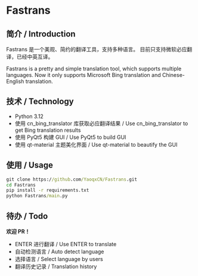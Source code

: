 # Fastrans

## 简介 / Introduction

Fastrans 是一个美观、简约的翻译工具，支持多种语言。
目前只支持微软必应翻译，已经中英互译。

Fastrans is a pretty and simple translation tool, which supports multiple languages.
Now it only supports Microsoft Bing translation and Chinese-English translation.

## 技术 / Technology

- Python 3.12
- 使用 cn_bing_translator 库获取必应翻译结果 / Use cn_bing_translator to get Bing translation results
- 使用 PyQt5 构建 GUI / Use PyQt5 to build GUI
- 使用 qt-material 主题美化界面 / Use qt-material to beautify the GUI

## 使用 / Usage

```cmd
git clone https://github.com/YaoqxCN/Fastrans.git
cd Fastrans
pip install -r requirements.txt
python Fastrans/main.py
```

## 待办 / Todo

**欢迎 PR！**

- ENTER 进行翻译 / Use ENTER to translate
- 自动检测语言 / Auto detect language
- 选择语言 / Select language by users
- 翻译历史记录 / Translation history